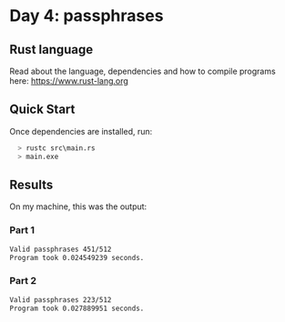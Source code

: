 # Day 4: passphrases

## Rust language
Read about the language, dependencies and how to compile programs here: https://www.rust-lang.org

## Quick Start
Once dependencies are installed, run:

 ```sh
   > rustc src\main.rs
   > main.exe
   ```

## Results
On my machine, this was the output:

### Part 1
 ```sh
Valid passphrases 451/512
Program took 0.024549239 seconds.
   ```

### Part 2
 ```sh
Valid passphrases 223/512
Program took 0.027889951 seconds.
   ```